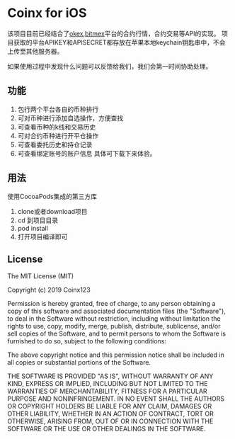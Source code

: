 # Coinx for iOS 

该项目目前已经结合了[okex](https://www.okex.com/),[bitmex](https://www.bitmex.com)平台的合约行情，合约交易等API的实现。
项目获取的平台APIKEY和APISECRET都存放在苹果本地keychain钥匙串中，不会上传至其他服务器。

如果使用过程中发现什么问题可以反馈给我们，我们会第一时间协助处理。

## 功能
1. 包行两个平台各自的币种排行
2. 可对币种进行添加自选操作，方便查找
3. 可查看币种的k线和交易历史
4. 可对合约币种进行开平仓操作
5. 可查看委托历史和持仓记录
6. 可查看绑定账号的账户信息
具体可下载下来体验。

## 用法
使用CocoaPods集成的第三方库
1. clone或者download项目
2. cd 到项目目录
3. pod install
4. 打开项目编译即可

## License

The MIT License (MIT)

Copyright (c) 2019 Coinx123

Permission is hereby granted, free of charge, to any person obtaining a copy
of this software and associated documentation files (the "Software"), to deal
in the Software without restriction, including without limitation the rights
to use, copy, modify, merge, publish, distribute, sublicense, and/or sell
copies of the Software, and to permit persons to whom the Software is
furnished to do so, subject to the following conditions:

The above copyright notice and this permission notice shall be included in all
copies or substantial portions of the Software.

THE SOFTWARE IS PROVIDED "AS IS", WITHOUT WARRANTY OF ANY KIND, EXPRESS OR
IMPLIED, INCLUDING BUT NOT LIMITED TO THE WARRANTIES OF MERCHANTABILITY,
FITNESS FOR A PARTICULAR PURPOSE AND NONINFRINGEMENT. IN NO EVENT SHALL THE
AUTHORS OR COPYRIGHT HOLDERS BE LIABLE FOR ANY CLAIM, DAMAGES OR OTHER
LIABILITY, WHETHER IN AN ACTION OF CONTRACT, TORT OR OTHERWISE, ARISING FROM,
OUT OF OR IN CONNECTION WITH THE SOFTWARE OR THE USE OR OTHER DEALINGS IN THE
SOFTWARE.
